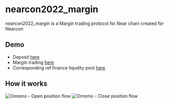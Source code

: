 # nearcon2022_margin

nearcon2022_margin is a Margin trading protocol for Near chain created for Nearcon

## Demo
* Deposit [here](https://qa.d28ota88qp63q4.amplifyapp.com/faucet)
* Margin trading [here](https://main.d2sw81nlmjd2m0.amplifyapp.com)
* Corresponding ref.finance liqudity pool [here](https://testnet.ref.finance/pool/1744)

## How it works
![Omomo - Open position flow](https://user-images.githubusercontent.com/91728093/190035421-1966d153-4e04-46ae-991b-37c06c2f2001.jpg)
![Omomo - Close position flow](https://user-images.githubusercontent.com/91728093/190035417-4c9cb9b4-be3a-4c96-9e41-5c4c62ca3dae.jpg)
